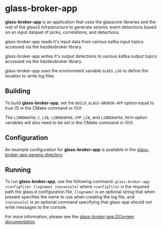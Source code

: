 # glass-broker-app

**glass-broker-app** is an application that uses the glasscore libraries and the rest
of the glass3 infrastructure to generate seismic event detections based on
an input dataset of picks, correlations, and detections.

glass-broker-app reads it's input data from various kafka input topics
accessed via the hazdevbroker library.

glass-broker-app writes it's output detections to various kafka output topics
accessed via the hazdevbroker library.

glass-broker-app uses the environment variable `GLASS_LOG` to define the
location to write log files

## Building

To build **glass-broker-app**, set the `BUILD_GLASS-BROKER-APP` option equal
to true (1) in the CMake command or GUI.

The `LIBRDKAFKA_C_LIB`, `LIBRDKAFKA_CPP_LIB`, and `LIBRDKAFKA_PATH` option
variables will also need to be set in the CMake command or GUI.

## Configuration

An example configuration for **glass-broker-app** is available in the [glass-broker-app params directory](https://github.com/usgs/neic-glass3/tree/master/glass-broker-app/params)

## Running

To run **glass-broker-app**, use the following command: `glass-broker-app <configfile> [logname] [noconsole]` where `<configfile>` is the required path the glass.d configuration file, `[logname]` is an optional string that when present specifies the name to use when creating the log file, and `[noconsole]` is an optional command specifying that glass-app should not write messages to the console.

For more information, please see the [glass-broker-app DOxygen documentation](https://usgs.github.io/neic-glass3/html/glass-broker-app_8cpp.html)
